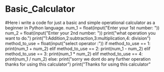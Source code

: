 # Basic_Calculator
#Here i write a code for  just a basic and simple operational calculator as a beginner in Python language.
num_1 = float(input("Enter your 1st number: "))
num_2 = float(input("Enter your 2nd number: "))
print("what operation you want to do.")
print("1:Addition,2:subtraction,3:multiplication,4: division")
method_to_use = float(input("select operator :"))
if method_to_use == 1:
    print(num_1 + num_2)
elif method_to_use == 2:
    print(num_1 - num_2)
elif method_to_use == 3:
    print(num_1 * num_2)
elif method_to_use == 4:
    print(num_1 / num_2)
else:
    print("sorry we dont do any further operation thanks for using this calculator")
print("Thanks for using this calculator"

